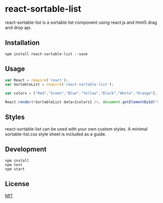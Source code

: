 # react-sortable-list 

react-sortable-list is a sortable list component using react.js and html5 drag and drop api.

## Installation

`npm install react-sortable-list --save`

## Usage

```javascript
var React = require('react');
var SortableList = require('react-sortable-list');

var colors = ["Red","Green","Blue","Yellow","Black","White","Orange"];

React.render(<SortableList data={colors} />, document.getElementById("container"));

```

## Styles

react-sortable-list can be used with your own custom styles. A minimal sortable-list.css style sheet is included as a guide.

## Development
    
    npm install
    npm test
    npm start

## License

[MIT](http://isekivacenz.mit-license.org/)
